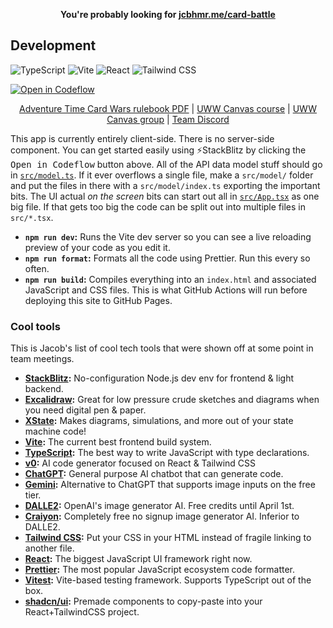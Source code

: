 <p align=center>
  <b>You're probably looking for <a href="https://jcbhmr.me/card-battle/">jcbhmr.me/card-battle</a></b>
</p>

## Development

![TypeScript](https://img.shields.io/static/v1?style=for-the-badge&message=TypeScript&color=3178C6&logo=TypeScript&logoColor=FFFFFF&label=)
![Vite](https://img.shields.io/static/v1?style=for-the-badge&message=Vite&color=646CFF&logo=Vite&logoColor=FFFFFF&label=)
![React](https://img.shields.io/static/v1?style=for-the-badge&message=React&color=222222&logo=React&logoColor=61DAFB&label=)
![Tailwind CSS](https://img.shields.io/static/v1?style=for-the-badge&message=Tailwind+CSS&color=222222&logo=Tailwind+CSS&logoColor=06B6D4&label=)

[![Open in Codeflow](https://developer.stackblitz.com/img/open_in_codeflow.svg)](https://pr.new/https://github.com/jcbhmr/card-battle)

<p align=center><a href="https://upload.snakesandlattes.com/rules/a/AdventureTimeCardWarsFinnvsJake.pdf">Adventure Time Card Wars rulebook PDF</a>
  | <a href="https://uwwtw.instructure.com/courses/629539">UWW Canvas course</a>
  | <a href="https://uwwtw.instructure.com/groups/589727">UWW Canvas group</a>
  | <a href="https://discord.com/channels/1210270012871548968/1210270013316141087">Team Discord</a>
</p>

This app is currently entirely client-side. There is no server-side component. You can get started easily using ⚡StackBlitz by clicking the <kbd>Open in Codeflow</kbd> button above. All of the API data model stuff should go in [`src/model.ts`](src/model.ts). If it ever overflows a single file, make a `src/model/` folder and put the files in there with a `src/model/index.ts` exporting the important bits. The UI actual _on the screen_ bits can start out all in [`src/App.tsx`](src/App.tsx) as one big file. If that gets too big the code can be split out into multiple files in `src/*.tsx`.

- **`npm run dev`:** Runs the Vite dev server so you can see a live reloading preview of your code as you edit it.
- **`npm run format`:** Formats all the code using Prettier. Run this every so often.
- **`npm run build`:** Compiles everything into an `index.html` and associated JavaScript and CSS files. This is what GitHub Actions will run before deploying this site to GitHub Pages.

### Cool tools

This is Jacob's list of cool tech tools that were shown off at some point in team meetings.

- **[StackBlitz](https://stackblitz.com/):** No-configuration Node.js dev env for frontend & light backend.
- **[Excalidraw](https://excalidraw.com/):** Great for low pressure crude sketches and diagrams when you need digital pen & paper.
- **[XState](https://github.com/statelyai/xstate):** Makes diagrams, simulations, and more out of your state machine code!
- **[Vite](https://vitejs.dev/):** The current best frontend build system.
- **[TypeScript](https://www.typescriptlang.org/):** The best way to write JavaScript with type declarations.
- **[v0](https://v0.dev/):** AI code generator focused on React & Tailwind CSS
- **[ChatGPT](https://chat.openai.com/):** General purpose AI chatbot that can generate code.
- **[Gemini](https://gemini.google.com/):** Alternative to ChatGPT that supports image inputs on the free tier.
- **[DALLE2](https://labs.openai.com/):** OpenAI's image generator AI. Free credits until April 1st.
- **[Craiyon](https://www.craiyon.com/):** Completely free no signup image generator AI. Inferior to DALLE2.
- **[Tailwind CSS](https://tailwindcss.com/):** Put your CSS in your HTML instead of fragile linking to another file.
- **[React](https://react.dev/):** The biggest JavaScript UI framework right now.
- **[Prettier](https://prettier.io/):** The most popular JavaScript ecosystem code formatter.
- **[Vitest](https://vitest.dev/):** Vite-based testing framework. Supports TypeScript out of the box.
- **[shadcn/ui](https://ui.shadcn.com/):** Premade components to copy-paste into your React+TailwindCSS project.
